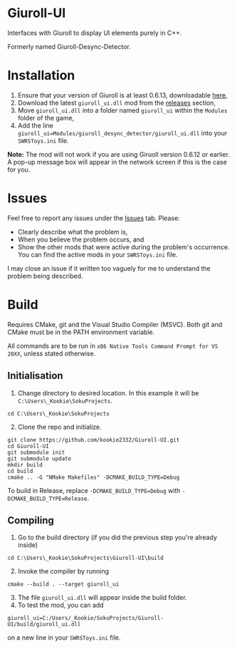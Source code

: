 # Giuroll-UI
Interfaces with Giuroll to display UI elements purely in C++.

Formerly named Giuroll-Desync-Detector.
# Installation
1. Ensure that your version of Giuroll is at least 0.6.13, downloadable [here](https://github.com/Giufin/giuroll/releases),
2. Download the latest `giuroll_ui.dll` mod from the [releases](https://github.com/kookie2332/Giuroll-UI/releases) section,
3. Move `giuroll_ui.dll` into a folder named `giuroll_ui` within the `Modules` folder of the game,
4. Add the line `giuroll_ui=Modules/giuroll_desync_detector/giuroll_ui.dll` into your `SWRSToys.ini` file.

<strong>Note:</strong>
The mod will not work if you are using Giruoll version 0.6.12 or earlier. A pop-up message box will appear in the network screen if this is the case for you.

# Issues
Feel free to report any issues under the [Issues](https://github.com/kookie2332/Giuroll-UI/issues) tab. Please:
- Clearly describe what the problem is,
- When you believe the problem occurs, and
- Show the other mods that were active during the problem's occurrence. You can find the active mods in your `SWRSToys.ini` file.

I may close an issue if it written too vaguely for me to understand the problem being described.

# Build
Requires CMake, git and the Visual Studio Compiler (MSVC).
Both git and CMake must be in the PATH environment variable.

All commands are to be run in `x86 Native Tools Command Prompt for VS 20XX`, unless stated otherwise.

## Initialisation
1. Change directory to desired location. In this example it will be `C:\Users\_Kookie\SokuProjects`.

```cd C:\Users\_Kookie\SokuProjects```

2. Clone the repo and initialize.
```
git clone https://github.com/kookie2332/Giuroll-UI.git
cd Giuroll-UI
git submodule init
git submodule update
mkdir build
cd build
cmake .. -G "NMake Makefiles" -DCMAKE_BUILD_TYPE=Debug
```
To build in Release, replace `-DCMAKE_BUILD_TYPE=Debug` with `-DCMAKE_BUILD_TYPE=Release`.

## Compiling
1. Go to the build directory (if you did the previous step you're already inside)

```cd C:\Users\_Kookie\SokuProjects\Giuroll-UI\build```

2. Invoke the compiler by running 

```cmake --build . --target giuroll_ui```

3. The file `giuroll_ui.dll` will appear inside the build folder.
4. To test the mod, you can add 

```giuroll_ui=C:/Users/_Kookie/SokuProjects/Giuroll-UI/build/giuroll_ui.dll``` 

on a new line in your `SWRSToys.ini` file.
